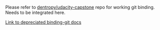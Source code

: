 
Please refer to [dentropy/udacity-capstone](https://github.com/dentropy/udacity-capstone) repo for working git binding. Needs to be integrated here.

[Link to depreciated binding-git docs](https://wiki.ddaemon.org/notes/DI6UZC9MCaehlrdg05gdL.html)
